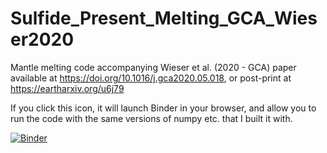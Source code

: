 # Sulfide_Present_Melting_GCA_Wieser2020
Mantle melting code accompanying Wieser et al. (2020 - GCA) paper available at https://doi.org/10.1016/j.gca2020.05.018, or post-print at https://eartharxiv.org/u6j79

If you click this icon, it will launch Binder in your browser, and allow you to run the code with the same versions of numpy etc. that I built it with. 

[![Binder](https://mybinder.org/badge_logo.svg)](https://mybinder.org/v2/gh/PennyWieser/Sulfide_Present_Melting_GCA_Wieser2020/master?filepath=Wieser_et_al_GCA_notebook_CuBa.ipynb)

